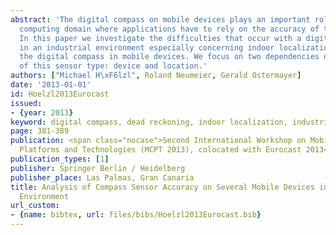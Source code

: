 ```yaml
---
abstract: 'The digital compass on mobile devices plays an important role in the mobile
  computing domain where applications have to rely on the accuracy of this sensor.
  In this paper we investigate the difficulties that occur with a digital compass
  in an industrial environment especially concerning indoor localization systems using
  the digital compass in mobile devices. We focus on two dependencies of the accuracy
  of this sensor type: device and location.'
authors: ["Michael H\xF6lzl", Roland Neumeier, Gerald Ostermayer]
date: '2013-01-01'
id: Hoelzl2013Eurocast
issued:
- {year: 2013}
keyword: digital compass, dead reckoning, indoor localization, industrial environment
page: 381-389
publication: <span class="nocase">Second International Workshop on Mobile Computing
  Platforms and Technologies (MCPT 2013), colocated with Eurocast 2013</span>
publication_types: [1]
publisher: Springer Berlin / Heidelberg
publisher_place: Las Palmas, Gran Canaria
title: Analysis of Compass Sensor Accuracy on Several Mobile Devices in an Industrial
  Environment
url_custom:
- {name: bibtex, url: files/bibs/Hoelzl2013Eurocast.bib}
---
```

